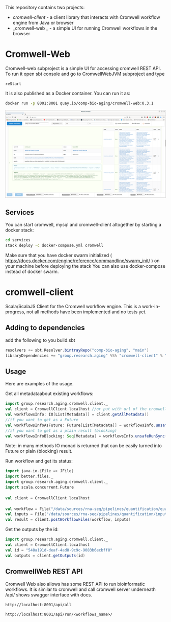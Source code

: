 This repository contains two projects:
* _cromwell-client_ - a client library that interacts with Cromwell workflow engine from Java or browser
* _cromwell-web _ - a simple UI for running Cromwell workflows in the browser


Cromwell-Web
=============

Cromwell-web subproject is a simple UI for accessing cromwell REST API.
To run it open sbt console and go to CromwellWebJVM subproject and type
```sbtshell
reStart
```
It is also published as a Docker container. You can run it as:
```bash
docker run -p 8001:8001 quay.io/comp-bio-aging/cromwell-web:0.3.1
```

![Screenshot](/screenshot.png?raw=true "CromwellWeb screenshot")

Services
--------
You can start cromwell, mysql and cromwell-client altogether by starting a docker stack:
```bash
cd services
stack deploy -c docker-compose.yml cromwell
```
Make sure that you have docker swarm initialized ( https://docs.docker.com/engine/reference/commandline/swarm_init/ ) on your machine before deploying the stack
You can also use docker-compose instead of docker swarm.

cromwell-client
===============

Scala/ScalaJS Client for the Cromwell workflow engine.
This is a work-in-progress, not all methods have been implemented and no tests yet.

Adding to dependencies
----------------------

add the following to you build.sbt
```scala
resolvers += sbt.Resolver.bintrayRepo("comp-bio-aging", "main")
libraryDependencies += "group.research.aging" %%% "cromwell-client" % "0.3.0"
```
Usage
-----

Here are examples of the usage.

Get all metadataabout existing workflows:
```scala
import group.research.aging.cromwell.client._
val client = CromwellClient.localhost //or put with url of the cromwell server
val workflowsInfo: IO[List[Metadata]] = client.getAllMetadata()
//if you want to get as a Future
val workflowsInfoAsFuture: Future[List[Metadata]] = workflowsInfo.unsafeToFuture()
//if you want to get as a plain result (blocking)
val workflowsInfoBlocking: Seq[Metadata] = workflowsInfo.unsafeRunSync()

```
Note: in many methods IO monad is returned that can be easily turned into Future or plain (blocking) result.

Run workflow and get its status:
```scala
import java.io.{File => JFile}
import better.files._
import group.research.aging.cromwell.client._
import scala.concurrent.Future

val client = CromwellClient.localhost

val workflow = File("/data/sources/rna-seq/pipelines/quantification/quantification.wdl")
val inputs = File("/data/sources/rna-seq/pipelines/quantification/inputs/worms.json")
val result = client.postWorkflowFiles(workflow, inputs)
```

Get the outputs by the id:
```scala
import group.research.aging.cromwell.client._
val client = CromwellClient.localhost
val id = "548a191d-deaf-4ad8-9c9c-9083b6ecbff8"
val outputs = client.getOutputs(id)
```

CromwellWeb REST API
---------------------

Cromwell Web also allows has some REST API to run bioinformatic workflows. 
It is similar to cromwell and call cromwell server underneath 
/api/ shows swagger interface with docs.
```
http://localhost:8001/api/all
```
```aidl
http://localhost:8001/api/run/<workflows_name>/
```